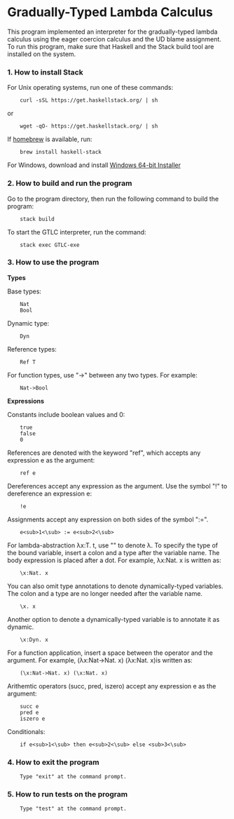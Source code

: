 # Gradually-Typed Lambda Calculus

This program implemented an interpreter for the gradually-typed lambda calculus 
using the eager coercion calculus and the UD blame assignment. 
To run this program, make sure that Haskell and the Stack build tool are 
installed on the system. 

### 1. How to install Stack
    
   For Unix operating systems, run one of these commands:  

        curl -sSL https://get.haskellstack.org/ | sh  
         
   or   
   
        wget -qO- https://get.haskellstack.org/ | sh  

   If [homebrew](https://brew.sh/) is available, run:
   
        brew install haskell-stack  
        
   For Windows, download and install [Windows 64-bit Installer](https://www.stackage.org/stack/windows-x86_64-installer)  

### 2. How to build and run the program

   Go to the program directory, then run the following command to build the program:  
   
        stack build  

   To start the GTLC interpreter, run the command:

        stack exec GTLC-exe  

### 3. How to use the program
    
   **Types**

   Base types:
   
        Nat
        Bool

   Dynamic type:

        Dyn

   Reference types:

        Ref T 
       
   For function types, use "->" between any two types. For example:
   
        Nat->Bool

   **Expressions**

   Constants include boolean values and 0:
        
        true
        false
        0

   References are denoted with the keyword "ref", which accepts any expression e as the argument:

        ref e

   Dereferences accept any expression as the argument. Use the symbol "!" to dereference an expression e:

        !e

   Assignments accept any expression on both sides of the symbol ":=". 

        e<sub>1<\sub> := e<sub>2<\sub>

   For lambda-abstraction λx:T. t, use "\" to denote λ. To specify the type of the bound variable, 
   insert a colon and a type after the variable name. The body expression is placed after a dot. For example, λx:Nat. x is written as:   
   
        \x:Nat. x

   You can also omit type annotations to denote dynamically-typed variables. The colon and a type 
   are no longer needed after the variable name. 

        \x. x

   Another option to denote a dynamically-typed variable is to annotate it as dynamic.

        \x:Dyn. x
        
   For a function application, insert a space between the operator and the argument. For example, 
   (λx:Nat->Nat. x) (λx:Nat. x)is written as:   
   
        (\x:Nat->Nat. x) (\x:Nat. x) 

   Arithemtic operators (succ, pred, iszero) accept any expression e as the argument:    
   
        succ e
        pred e
        iszero e
        
   Conditionals:
   
        if e<sub>1<\sub> then e<sub>2<\sub> else <sub>3<\sub>
        
### 4. How to exit the program

        Type "exit" at the command prompt.

### 5. How to run tests on the program

        Type "test" at the command prompt.
